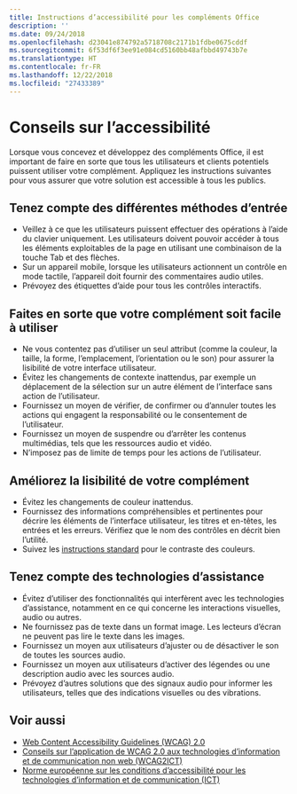 ```yaml
---
title: Instructions d’accessibilité pour les compléments Office
description: ''
ms.date: 09/24/2018
ms.openlocfilehash: d23041e874792a5718708c2171b1fdbe0675cddf
ms.sourcegitcommit: 6f53df6f3ee91e084cd5160bb48afbbd49743b7e
ms.translationtype: HT
ms.contentlocale: fr-FR
ms.lasthandoff: 12/22/2018
ms.locfileid: "27433389"
---
```

# <a name="accessibility-guidelines"></a>Conseils sur l’accessibilité

Lorsque vous concevez et développez des compléments Office, il est important de faire en sorte que tous les utilisateurs et clients potentiels puissent utiliser votre complément. Appliquez les instructions suivantes pour vous assurer que votre solution est accessible à tous les publics.

## <a name="design-for-multiple-input-methods"></a>Tenez compte des différentes méthodes d’entrée

- Veillez à ce que les utilisateurs puissent effectuer des opérations à l’aide du clavier uniquement. Les utilisateurs doivent pouvoir accéder à tous les éléments exploitables de la page en utilisant une combinaison de la touche Tab et des flèches.
- Sur un appareil mobile, lorsque les utilisateurs actionnent un contrôle en mode tactile, l’appareil doit fournir des commentaires audio utiles.
- Prévoyez des étiquettes d’aide pour tous les contrôles interactifs. 

## <a name="make-your-add-in-easy-to-use"></a>Faites en sorte que votre complément soit facile à utiliser

- Ne vous contentez pas d’utiliser un seul attribut (comme la couleur, la taille, la forme, l’emplacement, l’orientation ou le son) pour assurer la lisibilité de votre interface utilisateur.
- Évitez les changements de contexte inattendus, par exemple un déplacement de la sélection sur un autre élément de l’interface sans action de l’utilisateur.
- Fournissez un moyen de vérifier, de confirmer ou d’annuler toutes les actions qui engagent la responsabilité ou le consentement de l’utilisateur.
- Fournissez un moyen de suspendre ou d’arrêter les contenus multimédias, tels que les ressources audio et vidéo.
- N’imposez pas de limite de temps pour les actions de l’utilisateur.

## <a name="make-your-add-in-easy-to-see"></a>Améliorez la lisibilité de votre complément

- Évitez les changements de couleur inattendus.
- Fournissez des informations compréhensibles et pertinentes pour décrire les éléments de l’interface utilisateur, les titres et en-têtes, les entrées et les erreurs. Vérifiez que le nom des contrôles en décrit bien l’utilité.
- Suivez les [instructions standard](https://www.w3.org/TR/UNDERSTANDING-WCAG20/visual-audio-contrast-contrast.html) pour le contraste des couleurs.

## <a name="account-for-assistive-technologies"></a>Tenez compte des technologies d’assistance

- Évitez d’utiliser des fonctionnalités qui interfèrent avec les technologies d’assistance, notamment en ce qui concerne les interactions visuelles, audio ou autres.
- Ne fournissez pas de texte dans un format image. Les lecteurs d’écran ne peuvent pas lire le texte dans les images.
- Fournissez un moyen aux utilisateurs d’ajuster ou de désactiver le son de toutes les sources audio.
- Fournissez un moyen aux utilisateurs d’activer des légendes ou une description audio avec les sources audio.
- Prévoyez d’autres solutions que des signaux audio pour informer les utilisateurs, telles que des indications visuelles ou des vibrations.

## <a name="see-also"></a>Voir aussi

- [Web Content Accessibility Guidelines (WCAG) 2.0](https://www.w3.org/TR/wcag2ict/#REF-WCAG20)
- [Conseils sur l’application de WCAG 2.0 aux technologies d’information et de communication non web (WCAG2ICT)](https://www.w3.org/TR/wcag2ict/)
- [Norme européenne sur les conditions d’accessibilité pour les technologies d’information et de communication (ICT)](https://www.etsi.org/deliver/etsi_en/301500_301599/301549/01.00.00_20/en_301549v010000c.pdf) 
